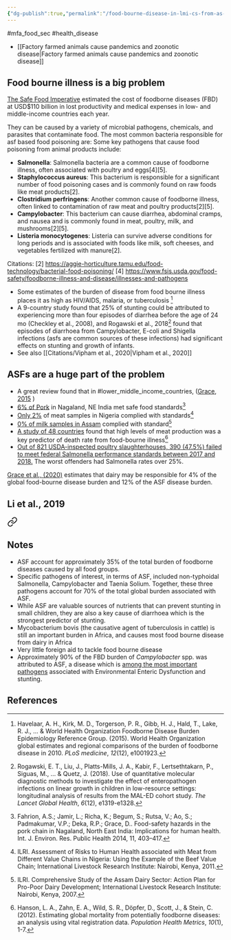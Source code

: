 ```yaml
---
{"dg-publish":true,"permalink":"/food-bourne-disease-in-lmi-cs-from-as-fs/","created":"2024-04-22T12:57:32.000+01:00","updated":"2025-09-28T23:52:40.113+01:00"}
---
```


#mfa_food_sec #health_disease 

- [[Factory farmed animals cause pandemics and zoonotic disease\|Factory farmed animals cause pandemics and zoonotic disease]]

## Food bourne illness is a big problem
[The Safe Food Imperative](https://www.worldbank.org/en/topic/agriculture/publication/the-safe-food-imperative-accelerating-progress-in-low-and-middle-income-countries) estimated the cost of foodborne diseases (FBD) at USD$110 billion in lost productivity and medical expenses in low- and middle-income countries each year.

They can be caused by a variety of microbial pathogens, chemicals, and parasites that contaminate food.
The most common bacteria responsible for asf based food poisoning are:
Some key pathogens that cause food poisoning from animal products include:

- **Salmonella**: Salmonella bacteria are a common cause of foodborne illness, often associated with poultry and eggs[4][5].
- **Staphylococcus aureus**: This bacterium is responsible for a significant number of food poisoning cases and is commonly found on raw foods like meat products[2].
- **Clostridium perfringens**: Another common cause of foodborne illness, often linked to contamination of raw meat and poultry products[2][5].
- **Campylobacter**: This bacterium can cause diarrhea, abdominal cramps, and nausea and is commonly found in meat, poultry, milk, and mushrooms[2][5].
- **Listeria monocytogenes**: Listeria can survive adverse conditions for long periods and is associated with foods like milk, soft cheeses, and vegetables fertilized with manure[2].

Citations:
[2] https://aggie-horticulture.tamu.edu/food-technology/bacterial-food-poisoning/
[4] https://www.fsis.usda.gov/food-safety/foodborne-illness-and-disease/illnesses-and-pathogens

- Some estimates of the burden of disease from food bourne illness places it as high as HIV/AIDS, malaria, or tuberculosis [^1] 
- A 9-country study found that 25% of stunting could be attributed to experiencing more than four episodes of diarrhea before the age of 24 mo (Checkley et al., 2008), and Rogawski et al., 2018[^7] found that episodes of diarrhoea from Campylobacter, E-coli and Shigella infections (asfs are common sources of these infections) had significant effects on stunting and growth of infants. 
- See also [[Citations/Vipham et al., 2020\|Vipham et al., 2020]]

## ASFs are a huge part of the problem
- A great review found that in #lower_middle_income_countries, ([Grace, 2015](https://www.mdpi.com/1660-4601/12/9/10490) )
- [6% of Pork](https://www.mdpi.com/1660-4601/11/1/403) in Nagaland, NE India met safe food standards[^3]
- [Only 2%](https://cgspace.cgiar.org/collections/5c578e47-978e-41d4-a680-9a6372b1441a) of meat samples in Nigeria complied with standards[^4]
- [0% of milk samples in Assam](https://cgspace.cgiar.org/server/api/core/bitstreams/5296819c-18bb-4662-9a82-690536b31c7a/content) complied with standard[^5]
- [A study of 48 countries](https://link.springer.com/article/10.1186/1478-7954-10-5) found that high levels of meat production was a key predictor of death rate from food-bourne illness[^6]
- [Out of 821 USDA-inspected poultry slaughterhouses, 390 (47.5%) failed to meet federal Salmonella performance standards between 2017 and 2018.](https://sentientmedia.org/nearly-half-of-poultry-slaughterhouses-fail-usda-salmonella-inspections/) The worst offenders had Salmonella rates over 25%.

[Grace et al., (2020)](https://www.sciencedirect.com/science/article/pii/S0022030220307773) estimates that dairy may be responsible for 4% of the global food-bourne disease burden and 12% of the ASF disease burden. 

## Li et al., 2019

<div class="transclusion internal-embed is-loaded"><a class="markdown-embed-link" href="/citations/li-et-al-2019/#notes" aria-label="Open link"><svg xmlns="http://www.w3.org/2000/svg" width="24" height="24" viewBox="0 0 24 24" fill="none" stroke="currentColor" stroke-width="2" stroke-linecap="round" stroke-linejoin="round" class="svg-icon lucide-link"><path d="M10 13a5 5 0 0 0 7.54.54l3-3a5 5 0 0 0-7.07-7.07l-1.72 1.71"></path><path d="M14 11a5 5 0 0 0-7.54-.54l-3 3a5 5 0 0 0 7.07 7.07l1.71-1.71"></path></svg></a><div class="markdown-embed">



## Notes
- ASF account for approximately 35% of the total burden of foodborne diseases caused by all food groups.
- Specific pathogens of interest, in terms of ASF, included non-typhoidal Salmonella, Campylobacter and Taenia Solium. Together, these three pathogens account for 70% of the total global burden associated with ASF.
- While ASF are valuable sources of nutrients that can prevent stunting in small children, they are also a key cause of diarrhoea which is the strongest predictor of stunting.
- Mycobacterium bovis (the causative agent of tuberculosis in cattle) is still an important burden in Africa, and causes most food bourne disease from dairy in Africa
- Very little foreign aid to tackle food bourne disease
- Approximately 90% of the FBD burden of _Campylobacter_ spp. was attributed to ASF, a disease which is [among the most important pathogens](https://www.thelancet.com/journals/langlo/article/PIIS2214-109X(18)30349-8/fulltext) associated with Environmental Enteric Dysfunction and stunting. 

</div></div>


## References
[^1]: Havelaar, A. H., Kirk, M. D., Torgerson, P. R., Gibb, H. J., Hald, T., Lake, R. J., ... & World Health Organization Foodborne Disease Burden Epidemiology Reference Group. (2015). World Health Organization global estimates and regional comparisons of the burden of foodborne disease in 2010. _PLoS medicine_, _12_(12), e1001923.
[^2]: Grace, D. (2015). Food safety in low and middle income countries. _International journal of environmental research and public health_, _12_(9), 10490-10507.
[^3]: Fahrion, A.S.; Jamir, L.; Richa, K.; Begum, S.; Rutsa, V.; Ao, S.; Padmakumar, V.P.; Deka, R.P.; Grace, D.. Food-safety hazards in the pork chain in Nagaland, North East India: Implications for human health. Int. J. Environ. Res. Public Health 2014, 11, 403–417.
[^4]: ILRI. Assessment of Risks to Human Health associated with Meat from Different Value Chains in Nigeria: Using the Example of the Beef Value Chain; International Livestock Research Institute: Nairobi, Kenya, 2011.
[^5]: ILRI. Comprehensive Study of the Assam Dairy Sector: Action Plan for Pro-Poor Dairy Development; International Livestock Research Institute: Nairobi, Kenya, 2007.
[^6]: Hanson, L. A., Zahn, E. A., Wild, S. R., Döpfer, D., Scott, J., & Stein, C. (2012). Estimating global mortality from potentially foodborne diseases: an analysis using vital registration data. _Population Health Metrics_, _10_(1), 1-7.
[^7]: Rogawski, E. T., Liu, J., Platts-Mills, J. A., Kabir, F., Lertsethtakarn, P., Siguas, M., ... & Quetz, J. (2018). Use of quantitative molecular diagnostic methods to investigate the effect of enteropathogen infections on linear growth in children in low-resource settings: longitudinal analysis of results from the MAL-ED cohort study. _The Lancet Global Health_, _6_(12), e1319-e1328.